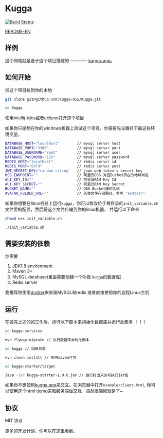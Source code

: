 # Kugga

[![Build Status](https://dev.azure.com/ayang818/Kugga/_apis/build/status/Kugga-OSS.Kugga?branchName=master)](https://dev.azure.com/ayang818/Kugga/_build/latest?definitionId=2&branchName=master)

[README-EN](README.md)

## 样例
这个网站就是基于这个项目搭建的 ———— [kugga-app](https://kugga.ayang818.top)。

## 如何开始
把这个项目拉到你的本地
```bash
git clone git@github.com:Kugga-OSS/Kugga.git

cd Kugga
```
使用intellij-idea或者eclipse打开这个项目

如果你只是想在你的windows机器上测试这个项目，你需要先设置好下面这些环境变量。
```bash
DATABASE_HOST="localhost"        // mysql server host
DATABASE_PORT="3306"             // mysql server port
DATABASE_USERNAME="root"         // mysql server user 
DATABASE_PASSWORD="123"          // mysql server password
REDIS_HOST="localhost"           // redis server id
REDIS_PORT="6379"                // redis server post
JWT_SECRET_KEY="random_string"   // json web token`s secret key
OSS_ENDPOINT=""                  // 阿里云OSS 对应Bucket所在的地域域名
ALI_KEY_ID=""                    // 阿里云RAM Key Id
ALI_KEY_SECRET=""                // 阿里云RAM Key Secret
BUCKET_NAME=""                   // OSS Bucket桶的名称
AVATAR_FOLDER_URL=""             // 头像文件存储路径，参考 "avatar/"
```

如果你想要在linux机器上运行```kugga```，你可以修改位于根目录的```init_variable.sh```文件里的配置，然后将这个文件传输到你的linux机器，
并运行以下命令
```bash
chmod u+x init_variable.sh

./init_variable.sh
```

## 需要安装的依赖
你需要
1. JDK1.8 environment 
2. Maven 3+
3. MySQL database(里面需要创建一个叫做 ```kugga```的数据库)
4. Redis server

我推荐你使用[docker](https://www.docker.com)来安装MySQL和redis 或者直接使用你的远程Linux主机

## 运行
在做完上述的的工作后，运行以下脚本来初始化数据库并运行此服务 ！！！
```bash
cd kugga-services

mvn flyway:migrate // 执行数据库自动化脚本

cd kugga // 回根目录

mvn clean install // 使用maven打包

cd kugga-starter/target

java -jar kugga-starter-1.0.0.jar // 运行打出来的可执行jar包
```
如果你不想使用[kugga.app](https://github.com/Kugga-OSS/Kugga.App)来交互。在浏览器中打开```example/client.html```, 你可以使用这个html demo来和服务端做交互，虽然很简陋就是了~

## 协议
MIT 协议

更多的开发计划，你可以在[这里](https://github.com/Kugga-OSS/Prepare-Kugga)看到。